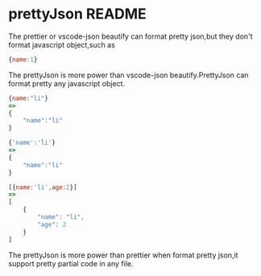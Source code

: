 # prettyJson README

The prettier or vscode-json beautify can format pretty json,but they don't format javascript object,such as 
```js
{name:1}

```
The prettyJson is more power than vscode-json beautify.PrettyJson can format pretty any javascript object.

```js
{name:"li"}
=>
{
    "name":"li"
}

{'name':'li'}
=>
{
    "name":"li"
}

[{name:'li',age:2}]
=>
[
    {
        "name": "li",
        "age": 2
    }
]
```

The prettyJson is more power than prettier when format pretty json,it support pretty partial code in any file.

